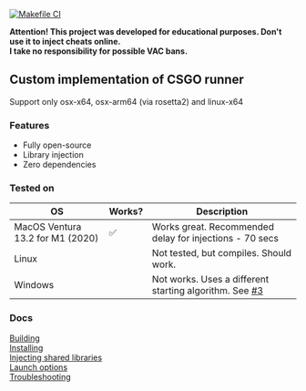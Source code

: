 [![Makefile CI](https://github.com/kotleni-reverse/csgo-run/actions/workflows/makefile.yml/badge.svg)](https://github.com/kotleni-reverse/csgo-run/actions/workflows/makefile.yml)

<b>Attention! This project was developed for educational purposes. Don't use it to inject cheats online.<br>I take no responsibility for possible VAC bans.</b>

## Custom implementation of CSGO runner
Support only osx-x64, osx-arm64 (via rosetta2) and linux-x64<br>

### Features
* Fully open-source
* Library injection
* Zero dependencies

### Tested on
| OS | Works? | Description |
| ------------- | ------------- | ----------- |
| MacOS Ventura 13.2 for M1 (2020)  | ✅ | Works great. Recommended delay for injections - 70 secs |
| Linux |  | Not tested, but compiles. Should work. |
| Windows | | Not works. Uses a different starting algorithm. See <a href="https://github.com/kotleni/csgo-run/issues/3">#3</a> |

### Docs
<a href="https://github.com/kotleni/csgo-run/blob/master/docs/build.md">Building</a><br>
<a href="https://github.com/kotleni/csgo-run/blob/master/docs/installing.md">Installing</a><br>
<a href="https://github.com/kotleni/csgo-run/blob/master/docs/injecting.md">Injecting shared libraries</a><br>
<a href="https://github.com/kotleni/csgo-run/blob/master/docs/args.md">Launch options</a><br>
<a href="https://github.com/kotleni/csgo-run/blob/master/docs/troubleshooting.md">Troubleshooting</a><br>